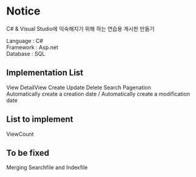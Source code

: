 # Notice

C# & Visual Studio에 익숙해지기 위해 하는 연습용 게시판 만들기

Language : C# <br>
Framework : Asp.net <br>
Database : SQL <br>


## Implementation List
View DetailView Create Update Delete Search Pagenation <br>
Automatically create a creation date / Automatically create a modification date


## List to implement
ViewCount


## To be fixed
Merging Searchfile and Indexfile
